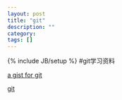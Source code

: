 ```yaml
---
layout: post
title: "git"
description: ""
category: 
tags: []
---
```

{% include JB/setup %}
#git学习资料

[a gist for git](https://gist.github.com/jbenet/ee6c9ac48068889b0912)

[git](http://gitref.cyj.me/zh/remotes/)
